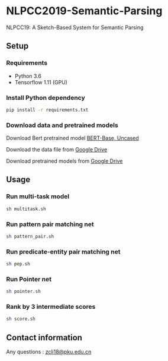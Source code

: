 # NLPCC2019-Semantic-Parsing

NLPCC19: A Sketch-Based System for Semantic Parsing

## Setup

### Requirements

- Python 3.6
- Tensorflow 1.11 (GPU)

### Install Python dependency

```sh
pip install -r requirements.txt
```

### Download data and pretrained models

Download Bert pretrained model [BERT-Base, Uncased](https://github.com/google-research/bert)

Download the data file from [Google Drive](https://drive.google.com/open?id=19faRIaxT-z9rA2CSD7er1WCDnTJHLAU6)

Download pretrained models from [Google Drive](https://drive.google.com/open?id=1ocmWJhCDLt5S8TEtHTPemd0mbUKxs72I)

## Usage

### Run multi-task model

```sh
sh multitask.sh
```

### Run pattern pair matching net

```sh
sh pattern_pair.sh
```

### Run predicate-entity pair matching net

```sh
sh pep.sh
```

### Run Pointer net

```sh
sh pointer.sh
```

### Rank by 3 intermediate scores

```sh
sh score.sh
```

## Contact information

Any questions : zcli18@pku.edu.cn
